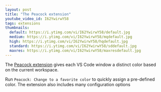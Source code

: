 ```yaml
---
layout: post
title: "The Peacock extension"
youtube_video_id: I62YwirwY58
tags: extensions
thumbnails:
  default: https://i.ytimg.com/vi/I62YwirwY58/default.jpg
  medium: https://i.ytimg.com/vi/I62YwirwY58/mqdefault.jpg
  high: https://i.ytimg.com/vi/I62YwirwY58/hqdefault.jpg
  standard: https://i.ytimg.com/vi/I62YwirwY58/sddefault.jpg
  maxres: https://i.ytimg.com/vi/I62YwirwY58/maxresdefault.jpg
---
```


The [Peacock extension](https://marketplace.visualstudio.com/items?itemName=johnpapa.vscode-peacock) gives each VS Code window a distinct color based on the current workspace.

Run `Peacock: Change to a favorite color` to quickly assign a pre-defined color. The extension also includes many configuration options 
